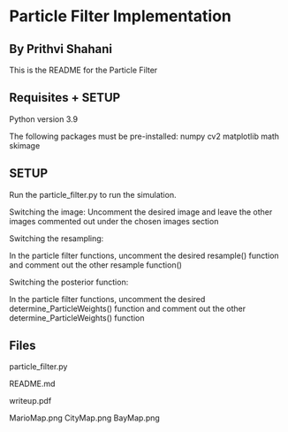 # Particle Filter Implementation
## By Prithvi Shahani

This is the README for the Particle Filter


## Requisites + SETUP

Python version 3.9

The following packages must be pre-installed:
numpy
cv2
matplotlib
math
skimage


## SETUP

Run the particle_filter.py to run the simulation.

Switching the image:
Uncomment the desired image and leave the other images commented out under the chosen images section

Switching the resampling:

In the particle filter functions, uncomment the desired resample() function and comment out the other resample function()

Switching the posterior function:

In the particle filter functions, uncomment the desired determine_ParticleWeights() function and comment out the other determine_ParticleWeights() function

## Files

particle_filter.py

README.md

writeup.pdf

MarioMap.png
CityMap.png
BayMap.png
